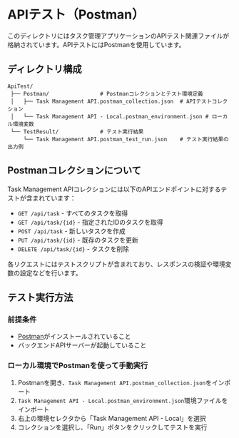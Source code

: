 # APIテスト（Postman）

このディレクトリにはタスク管理アプリケーションのAPIテスト関連ファイルが格納されています。APIテストにはPostmanを使用しています。

## ディレクトリ構成

```
ApiTest/
 ├── Postman/                # Postmanコレクションとテスト環境定義
 │   ├── Task Management API.postman_collection.json  # APIテストコレクション 
 │   └── Task Management API - Local.postman_environment.json # ローカル環境変数
 └── TestResult/             # テスト実行結果
     └── Task Management API.postman_test_run.json    # テスト実行結果の出力例
```

## Postmanコレクションについて

Task Management APIコレクションには以下のAPIエンドポイントに対するテストが含まれています：

- `GET /api/task` - すべてのタスクを取得
- `GET /api/task/{id}` - 指定されたIDのタスクを取得
- `POST /api/task` - 新しいタスクを作成
- `PUT /api/task/{id}` - 既存のタスクを更新
- `DELETE /api/task/{id}` - タスクを削除

各リクエストにはテストスクリプトが含まれており、レスポンスの検証や環境変数の設定などを行います。

## テスト実行方法

### 前提条件

- [Postman](https://www.postman.com/downloads/)がインストールされていること
- バックエンドAPIサーバーが起動していること

### ローカル環境でPostmanを使って手動実行

1. Postmanを開き、`Task Management API.postman_collection.json`をインポート
2. `Task Management API - Local.postman_environment.json`環境ファイルをインポート
3. 右上の環境セレクタから「Task Management API - Local」を選択
4. コレクションを選択し、「Run」ボタンをクリックしてテストを実行

